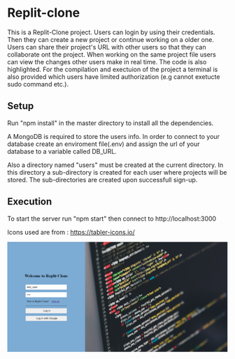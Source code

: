 # Replit-clone

This is a Replit-Clone project. Users can login by using their credentials. Then they can create a new project or
continue working on a older one. Users can share their project's URL with other users so that they can collaborate 
ont the project. When working on the same project file users can view the changes other users make in real time.
The code is also highlighted. For the compilation and exectuion of the project a terminal is also provided which users
have limited authorization (e.g cannot exetucte sudo command etc.).

## Setup
Run "npm install" in the master directory to install all the dependencies.

A MongoDB is required to store the users info.
In order to connect to your database create an enviroment file(.env) and assign the url of your database to
a variable called DB_URL.

Also a directory named "users" must be created at the current directory. In this directory
a sub-directory is created for each user where projects will be stored. The sub-directories
are created upon successfull sign-up.

## Execution
To start the server run "npm start" then connect to http://localhost:3000

Icons used are from : https://tabler-icons.io/

![alt_text](https://github.com/dkanavaris/Replit-clone/blob/main/login.PNG)
